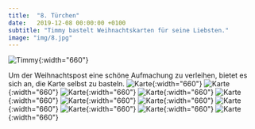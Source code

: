 ```yaml
---
title:  "8. Türchen"
date:   2019-12-08 00:00:00 +0100
subtitle: "Timmy bastelt Weihnachtskarten für seine Liebsten."
image: "img/8.jpg"
---
```


![Timmy](../img/8.jpg){:width="660"}

Um der Weihnachtspost eine schöne Aufmachung zu verleihen, bietet es sich an, die Karte selbst zu basteln.
![Karte](../img/karte01.jpg){:width="660"}
![Karte](../img/karte02.jpg){:width="660"}
![Karte](../img/karte03.jpg){:width="660"}
![Karte](../img/karte04.jpg){:width="660"}
![Karte](../img/karte05.jpg){:width="660"}
![Karte](../img/karte06.jpg){:width="660"}
![Karte](../img/karte07.jpg){:width="660"}
![Karte](../img/karte08.jpg){:width="660"}
![Karte](../img/karte09.jpg){:width="660"}
![Karte](../img/karte10.jpg){:width="660"}
![Karte](../img/karte11.jpg){:width="660"}